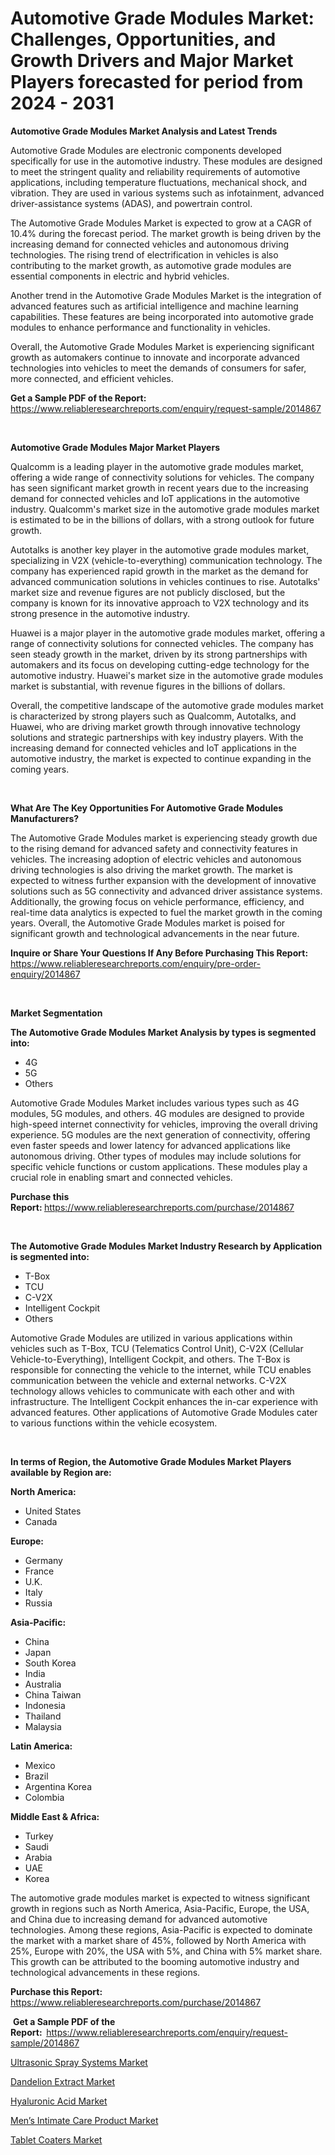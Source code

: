 <p><h1>Automotive Grade Modules Market: Challenges, Opportunities, and Growth Drivers and Major Market Players forecasted for period from 2024 - 2031</h1></p><p><strong>Automotive Grade Modules Market Analysis and Latest Trends</strong></p>
<p><p>Automotive Grade Modules are electronic components developed specifically for use in the automotive industry. These modules are designed to meet the stringent quality and reliability requirements of automotive applications, including temperature fluctuations, mechanical shock, and vibration. They are used in various systems such as infotainment, advanced driver-assistance systems (ADAS), and powertrain control.</p><p>The Automotive Grade Modules Market is expected to grow at a CAGR of 10.4% during the forecast period. The market growth is being driven by the increasing demand for connected vehicles and autonomous driving technologies. The rising trend of electrification in vehicles is also contributing to the market growth, as automotive grade modules are essential components in electric and hybrid vehicles.</p><p>Another trend in the Automotive Grade Modules Market is the integration of advanced features such as artificial intelligence and machine learning capabilities. These features are being incorporated into automotive grade modules to enhance performance and functionality in vehicles.</p><p>Overall, the Automotive Grade Modules Market is experiencing significant growth as automakers continue to innovate and incorporate advanced technologies into vehicles to meet the demands of consumers for safer, more connected, and efficient vehicles.</p></p>
<p><strong>Get a Sample PDF of the Report:&nbsp;</strong> <a href="https://www.reliableresearchreports.com/enquiry/request-sample/2014867">https://www.reliableresearchreports.com/enquiry/request-sample/2014867</a></p>
<p>&nbsp;</p>
<p><strong>Automotive Grade Modules Major Market Players</strong></p>
<p><p>Qualcomm is a leading player in the automotive grade modules market, offering a wide range of connectivity solutions for vehicles. The company has seen significant market growth in recent years due to the increasing demand for connected vehicles and IoT applications in the automotive industry. Qualcomm's market size in the automotive grade modules market is estimated to be in the billions of dollars, with a strong outlook for future growth.</p><p>Autotalks is another key player in the automotive grade modules market, specializing in V2X (vehicle-to-everything) communication technology. The company has experienced rapid growth in the market as the demand for advanced communication solutions in vehicles continues to rise. Autotalks' market size and revenue figures are not publicly disclosed, but the company is known for its innovative approach to V2X technology and its strong presence in the automotive industry.</p><p>Huawei is a major player in the automotive grade modules market, offering a range of connectivity solutions for connected vehicles. The company has seen steady growth in the market, driven by its strong partnerships with automakers and its focus on developing cutting-edge technology for the automotive industry. Huawei's market size in the automotive grade modules market is substantial, with revenue figures in the billions of dollars.</p><p>Overall, the competitive landscape of the automotive grade modules market is characterized by strong players such as Qualcomm, Autotalks, and Huawei, who are driving market growth through innovative technology solutions and strategic partnerships with key industry players. With the increasing demand for connected vehicles and IoT applications in the automotive industry, the market is expected to continue expanding in the coming years.</p></p>
<p>&nbsp;</p>
<p><strong>What Are The Key Opportunities For Automotive Grade Modules Manufacturers?</strong></p>
<p><p>The Automotive Grade Modules market is experiencing steady growth due to the rising demand for advanced safety and connectivity features in vehicles. The increasing adoption of electric vehicles and autonomous driving technologies is also driving the market growth. The market is expected to witness further expansion with the development of innovative solutions such as 5G connectivity and advanced driver assistance systems. Additionally, the growing focus on vehicle performance, efficiency, and real-time data analytics is expected to fuel the market growth in the coming years. Overall, the Automotive Grade Modules market is poised for significant growth and technological advancements in the near future.</p></p>
<p><strong>Inquire or Share Your Questions If Any Before Purchasing This Report:</strong> <a href="https://www.reliableresearchreports.com/enquiry/pre-order-enquiry/2014867">https://www.reliableresearchreports.com/enquiry/pre-order-enquiry/2014867</a></p>
<p>&nbsp;</p>
<p><strong>Market Segmentation</strong></p>
<p><strong>The Automotive Grade Modules Market Analysis by types is segmented into:</strong></p>
<p><ul><li>4G</li><li>5G</li><li>Others</li></ul></p>
<p><p>Automotive Grade Modules Market includes various types such as 4G modules, 5G modules, and others. 4G modules are designed to provide high-speed internet connectivity for vehicles, improving the overall driving experience. 5G modules are the next generation of connectivity, offering even faster speeds and lower latency for advanced applications like autonomous driving. Other types of modules may include solutions for specific vehicle functions or custom applications. These modules play a crucial role in enabling smart and connected vehicles.</p></p>
<p><strong>Purchase this Report:&nbsp;</strong><a href="https://www.reliableresearchreports.com/purchase/2014867">https://www.reliableresearchreports.com/purchase/2014867</a></p>
<p>&nbsp;</p>
<p><strong>The Automotive Grade Modules Market Industry Research by Application is segmented into:</strong></p>
<p><ul><li>T-Box</li><li>TCU</li><li>C-V2X</li><li>Intelligent Cockpit</li><li>Others</li></ul></p>
<p><p>Automotive Grade Modules are utilized in various applications within vehicles such as T-Box, TCU (Telematics Control Unit), C-V2X (Cellular Vehicle-to-Everything), Intelligent Cockpit, and others. The T-Box is responsible for connecting the vehicle to the internet, while TCU enables communication between the vehicle and external networks. C-V2X technology allows vehicles to communicate with each other and with infrastructure. The Intelligent Cockpit enhances the in-car experience with advanced features. Other applications of Automotive Grade Modules cater to various functions within the vehicle ecosystem.</p></p>
<p>&nbsp;</p>
<p><strong>In terms of Region, the Automotive Grade Modules Market Players available by Region are:</strong></p>
<p>
    <p> <strong> North America: </strong>
        <ul>
            <li>United States</li>
            <li>Canada</li>
        </ul>
        </p> 
    <p> <strong> Europe: </strong>
        <ul>
            <li>Germany</li>
            <li>France</li>
            <li>U.K.</li>
            <li>Italy</li>
            <li>Russia</li>
        </ul>
        </p> 
    <p> <strong> Asia-Pacific: </strong>
        <ul>
            <li>China</li>
            <li>Japan</li>
            <li>South Korea</li>
            <li>India</li>
            <li>Australia</li>
            <li>China Taiwan</li>
            <li>Indonesia</li>
            <li>Thailand</li>
            <li>Malaysia</li>
        </ul>
        </p> 
    <p> <strong> Latin America: </strong>
        <ul>
            <li>Mexico</li>
            <li>Brazil</li>
            <li>Argentina Korea</li>
            <li>Colombia</li>
        </ul>
        </p> 
    <p> <strong> Middle East & Africa: </strong>
        <ul>
            <li>Turkey</li>
            <li>Saudi</li>
            <li>Arabia</li>
            <li>UAE</li>
            <li>Korea</li>
        </ul>
    </p>
    </p>
<p><p>The automotive grade modules market is expected to witness significant growth in regions such as North America, Asia-Pacific, Europe, the USA, and China due to increasing demand for advanced automotive technologies. Among these regions, Asia-Pacific is expected to dominate the market with a market share of 45%, followed by North America with 25%, Europe with 20%, the USA with 5%, and China with 5% market share. This growth can be attributed to the booming automotive industry and technological advancements in these regions.</p></p>
<p><strong>Purchase this Report: </strong><a href="https://www.reliableresearchreports.com/purchase/2014867">https://www.reliableresearchreports.com/purchase/2014867</a></p>
<p>&nbsp;<strong>Get a Sample PDF of the Report:&nbsp;&nbsp;</strong><a href="https://www.reliableresearchreports.com/enquiry/request-sample/2014867">https://www.reliableresearchreports.com/enquiry/request-sample/2014867</a></p>
<p><strong></strong></p>
<p><p><a href="https://cat-emmental-94b.notion.site/Ultrasonic-Spray-Systems-Market-Analysis-and-Market-Size-Global-Industry-Overview-Market-Segmentat-64771ec746494fcf9f72782300417ab7">Ultrasonic Spray Systems Market</a></p><p><a href="https://view.publitas.com/reportprime-1/dandelion-extract-market-provides-detailed-segmentation-of-this-market-based-on-type-application-and-region-and-forecast-for-the-period-from-2024-2031/">Dandelion Extract Market</a></p><p><a href="https://view.publitas.com/reportprime-1/hyaluronic-acid-market-with-the-goal-of-estimating-the-market-size-and-future-growth-potential-of-various-market-segments-based-on-component-applications-end-user-and-region/">Hyaluronic Acid Market</a></p><p><a href="https://silk-columnist-571.notion.site/Men-s-Intimate-Care-Product-Market-Research-Report-Provides-Critical-Insights-that-can-help-Shape-Bu-3147c98e300045be90f020f769bba5dc">Men’s Intimate Care Product Market</a></p><p><a href="https://silk-columnist-571.notion.site/Tablet-Coaters-Market-Share-Market-New-Trends-Analysis-Report-By-Type-By-Application-By-End-use--255e84c47e214667b7616b8fb22d923a">Tablet Coaters Market</a></p></p>